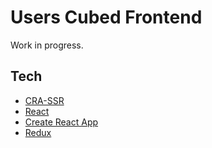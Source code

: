 # Users Cubed Frontend

Work in progress.

## Tech

* [CRA-SSR](https://github.com/cereallarceny/cra-ssr)
* [React](https://github.com/facebook/react)
* [Create React App](https://github.com/facebook/create-react-app)
* [Redux](https://github.com/reduxjs/redux)
